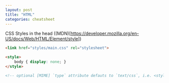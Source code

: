 ```yaml
---
layout: post
title: "HTML"
categories: cheatsheet
---
```


CSS Styles in the head ((MDN)[https://developer.mozilla.org/en-US/docs/Web/HTML/Element/style])

```html
<link href="styles/main.css" rel="stylesheet">

<style>
    body { display: none; }
</style>

<!-- optional [MIME] `type` attribute defauts to `text/css`, i.e. <style type="text/css" /> -->
```

